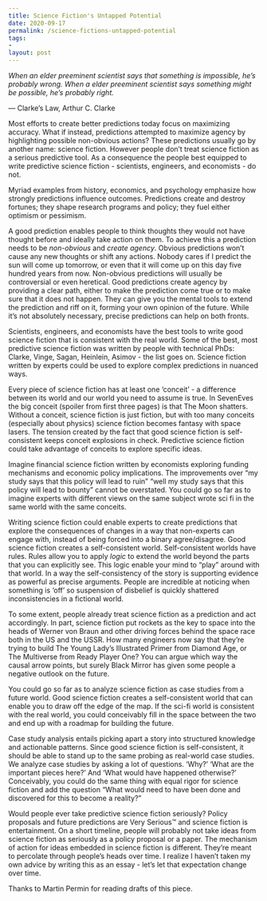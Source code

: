 ```yaml
---
title: Science Fiction's Untapped Potential
date: 2020-09-17
permalink: /science-fictions-untapped-potential
tags:
-
layout: post
---
```

*When an elder preeminent scientist says that something is impossible, he’s probably wrong. When a elder preeminent scientist says something might be possible, he’s probably right.*

— Clarke’s Law, Arthur C. Clarke

Most efforts to create better predictions today focus on maximizing accuracy. What if instead, predictions attempted to maximize agency by highlighting possible non-obvious actions? These predictions usually go by another name: science fiction.  However people don’t treat science fiction as a serious predictive tool. As a consequence the people best equipped to write predictive science fiction - scientists, engineers, and economists - do not.

Myriad examples from history, economics, and psychology emphasize how strongly predictions influence outcomes. Predictions create and destroy fortunes; they shape research programs and policy; they fuel either optimism or pessimism.

A good prediction enables people to think thoughts they would not have thought before and ideally take action on them. To achieve this a prediction needs to be *non-obvious* and *create agency*. Obvious predictions won’t cause any new thoughts or shift any actions. Nobody cares if I predict the sun will come up tomorrow, or even that it will come up on this day five hundred years from now. Non-obvious predictions will usually be controversial or even heretical.  Good predictions create agency by providing a clear path, either to make the prediction come true or to make sure that it does not happen. They can give you the mental tools to extend the prediction and riff on it, forming your own opinion of the future. While it’s not absolutely necessary, precise predictions can help on both fronts.

Scientists, engineers, and economists have the best tools to write good science fiction that is consistent with the real world. Some of the best, most predictive science fiction was written by people with technical PhDs: Clarke, Vinge, Sagan, Heinlein, Asimov - the list goes on. Science fiction written by experts could be used to explore complex predictions in nuanced ways.

Every piece of science fiction has at least one ‘conceit’ - a difference between its world and our world you need to assume is true. In SevenEves the big conceit (spoiler from first three pages) is that The Moon shatters. Without a conceit, science fiction is just fiction, but with too many conceits (especially about physics) science fiction becomes fantasy with space lasers. The tension created by the fact that good science fiction is self-consistent keeps conceit explosions in check.  Predictive science fiction could take advantage of conceits to explore specific ideas.

Imagine financial science fiction written by economists exploring funding mechanisms and economic policy implications. The improvements over “my study says that this policy will lead to ruin” “well my study says that this policy will lead to bounty” cannot be overstated.  You could go so far as to imagine experts with different views on the same subject wrote sci fi in the same world with the same conceits.

 Writing science fiction could enable experts to create predictions that explore the consequences of changes in a way that non-experts can engage with, instead of being forced into a binary agree/disagree.  Good science fiction creates a self-consistent world. Self-consistent worlds have rules. Rules allow you to apply *logic* to extend the world beyond the parts that you can explicitly see.  This logic enable your mind to “play” around with that world. In a way the self-consistency of the story is supporting evidence as powerful as precise arguments. People are incredible at noticing when something is ‘off’ so suspension of disbelief is quickly shattered inconsistencies in a fictional world.

To some extent, people already treat science fiction as a prediction and act accordingly. In part, science fiction put rockets as the key to space into the heads of Werner von Braun and other driving forces behind the space race both in the US and the USSR.  How many engineers now say that they’re trying to build The Young Lady’s Illustrated Primer from Diamond Age, or The Multiverse from Ready Player One? You can argue which way the causal arrow points, but surely Black Mirror has given some people a negative outlook on the future.

You could go so far as to analyze science fiction as case studies from a future world. Good science fiction creates a self-consistent world that can enable you to draw off the edge of the map. If the sci-fi world is consistent with the real world, you could conceivably fill in the space between the two and end up with a roadmap for building the future.

Case study analysis entails picking apart a story into structured knowledge and actionable patterns. Since good science fiction is self-consistent, it should be able to stand up to the same probing as real-world case studies.  We analyze case studies by asking a lot of questions. ‘Why?’ ‘What are the important pieces here?’ And ‘What would have happened otherwise?’  Conceivably, you could do the same thing with equal rigor for science fiction and add the question “What would need to have been done and discovered for this to become a reality?”

Would people ever take predictive science fiction seriously? Policy proposals and future predictions are Very Serious™ and science fiction is entertainment. On a short timeline, people will probably not take ideas from science fiction as seriously as a policy proposal or a paper. The mechanism of action for ideas embedded in science fiction is different. They’re meant to percolate through people’s heads over time.  I realize I haven’t taken my own advice by writing this as an essay - let’s let that expectation change over time.

Thanks to Martin Permin for reading drafts of this piece.
